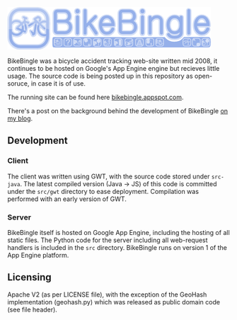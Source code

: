 ![BikeBingle](./src-java/com/lachlanhurst/public/MainTitle.png)

BikeBingle was a bicycle accident tracking web-site written mid 2008, it continues to be hosted on Google's App Engine engine but recieves little usage. The source code is being posted up in this repository as open-soruce, in case it is of  use.

The running site can be found here [bikebingle.appspot.com](http://bikebingle.appspot.com/).

There's a post on the background behind the development of BikeBingle [on my blog](http://lockies.blogspot.com.au/2009/04/bikebingle.html).

## Development

### Client

The client was written using GWT, with the source code stored under `src-java`. The latest compiled version (Java -> JS) of this code is committed under the `src/gwt` directory to ease deployment. Compilation was performed with an early version of GWT.

### Server

BikeBingle itself is hosted on Google App Engine, including the hosting of all static files. The Python code for the server including all web-request handlers is included in the `src` directory.  BikeBingle runs on version 1 of the App Engine platform.

## Licensing

Apache V2 (as per LICENSE file), with the exception of the GeoHash implementation (geohash.py) which was released as public domain code (see file header).

